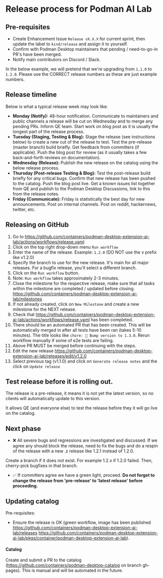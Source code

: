 # Release process for Podman AI Lab

## Pre-requisites

- Create Enhancement Issue `Release vX.X.X` for current sprint, then update the label to `kind/release` and assign it to yourself.
- Confirm with Podman Desktop maintainers that pending / need-to-go-in PR's have been merged.
- Notify main contributors on Discord / Slack.

In the below example, we will pretend that we're upgrading from `1.1.0` to `1.2.0`. Please use the CORRECT release numbers as these are just example numbers.

## Release timeline

Below is what a typical release week may look like:

- **Monday (Notify):** 48-hour notification. Communicate to maintainers and public channels a release will be cut on Wednesday and to merge any pending PRs. Inform QE team. Start work on blog post as it is usually the longest part of the release process.
- **Tuesday (Staging, Testing & Blog):** Stage the release (see instructions below) to create a new cut of the release to test. Test the pre-release (master branch) build briefly. Get feedback from committers (if applicable). Push the blog post for review (as it usually takes a few back-and-forth reviews on documentation).
- **Wednesday (Release):** Publish the new release on the catalog using the below release process. 
- **Thursday (Post-release Testing & Blog):** Test the post-release build briefly for any critical bugs. Confirm that new release has been pushed to the catalog. Push the blog post live. Get a known issues list together from QE and publish to the Podman Desktop Discussions, link to this from the release notes.
- **Friday (Communicate):** Friday is statistically the best day for new announcements. Post on internal channels. Post on reddit, hackernews, twitter, etc.

## Releasing on GitHub

1. Go to https://github.com/containers/podman-desktop-extension-ai-lab/actions/workflows/release.yaml
1. Click on the top right drop-down menu `Run workflow`
1. Enter the name of the release. Example: `1.2.0` (DO NOT use the v prefix like v1.2.0)
1. Specify the branch to use for the new release. It's main for all major releases. For a bugfix release, you'll select a different branch.
1. Click on the `Run workflow` button.
1. Note: `Run workflow` takes approximately 2-3 minutes.
1. Close the milestone for the respective release, make sure that all tasks within the milestone are completed / updated before closing. https://github.com/containers/podman-desktop-extension-ai-lab/milestones
1. If not already created, click on `New Milestone` and create a new milestone for the NEXT release.
1. Check that https://github.com/containers/podman-desktop-extension-ai-lab/actions/workflows/release.yaml has been completed.
1. There should be an automated PR that has been created. This will be automatically merged in after all tests have been ran (takes 5-10 minutes). The title looks like `chore: 📢 Bump version to 1.3.0`. Rerun workflow manually if some of e2e tests are failing.
1. Above PR MUST be merged before continuing with the steps.
1. Edit the new release https://github.com/containers/podman-desktop-extension-ai-lab/releases/edit/v1.2.0
1. Select previous tag (v1.1.0) and click on `Generate release notes` and the click on `Update release`

## Test release before it is rolling out.

The release is a pre-release, it means it is not yet the latest version, so no clients will automatically update to this version.

It allows QE (and everyone else) to test the release before they it will go live on the catalog.


## Next phase

- ❌ All severe bugs and regressions are investigated and discussed. If we agree any should block the release, need to fix the bugs and do a respin of the release with a new .z release like 1.2.1 instead of 1.2.0.

Create a branch if it does not exist. For example 1.2.x if 1.2.0 failed. Then, cherry-pick bugfixes in that branch.

- ✅ If committers agree we have a green light, proceed. **Do not forget to change the release from 'pre-release' to 'latest release' before proceeding**.

## Updating catalog

Pre-requisites:

- Ensure the release is OK (green workflow, image has been published https://github.com/containers/podman-desktop-extension-ai-lab/releases https://github.com/containers/podman-desktop-extension-ai-lab/pkgs/container/podman-desktop-extension-ai-lab).

#### Catalog

Create and submit a PR to the catalog (https://github.com/containers/podman-desktop-catalog on branch gh-pages). This is manual and will be automated in the future.




